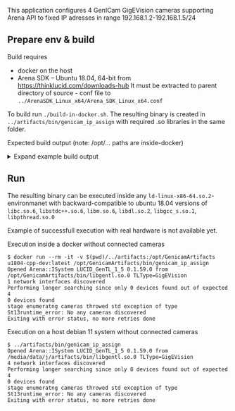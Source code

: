 This application configures 4 GenICam GigEVision cameras supporting Arena API to fixed IP adresses in range 192.168.1.2-192.168.1.5/24

## Prepare env & build
Build requires
* docker on the host
* Arena SDK – Ubuntu 18.04, 64-bit from https://thinklucid.com/downloads-hub It must be extracted to parent directory of source - conf file to `../ArenaSDK_Linux_x64/Arena_SDK_Linux_x64.conf`

To build run `./build-in-docker.sh`. The resulting binary is created in `../artifacts/bin/genicam_ip_assign` with required .so libraries in the same folder.

Expected build output (note: /opt/... paths are inside-docker)

<details>
  <summary>Expand example build output</summary>

```
$ ./build-in-docker.sh
Sending build context to Docker daemon  157.7kB
Step 1/4 : FROM ubuntu:bionic-20220801
 ---> 8d5df41c547b
Step 2/4 : RUN apt-get update && apt-get install -y apt-utils
 ---> Using cache
 ---> 7b5f3aa6c969
Step 3/4 : RUN apt-get install -y build-essential cmake ninja-build
 ---> Using cache
 ---> d9b67ab6555a
Step 4/4 : RUN apt-get install -y libgtest-dev
 ---> Using cache
 ---> 49ae0601d5fd
Successfully built 49ae0601d5fd
Successfully tagged u1804-cpp-dev:latest
-- Setting build type to RelWithDebInfo as none was specified.
-- The C compiler identification is GNU 7.5.0
-- The CXX compiler identification is GNU 7.5.0
-- Check for working C compiler: /usr/bin/cc
-- Check for working C compiler: /usr/bin/cc -- works
-- Detecting C compiler ABI info
-- Detecting C compiler ABI info - done
-- Detecting C compile features
-- Detecting C compile features - done
-- Check for working CXX compiler: /usr/bin/c++
-- Check for working CXX compiler: /usr/bin/c++ -- works
-- Detecting CXX compiler ABI info
-- Detecting CXX compiler ABI info - done
-- Detecting CXX compile features
-- Detecting CXX compile features - done
-- Found GenicamArena: /opt/ArenaSDK_Linux_x64/lib64/libarena.so.0
-- Looking for pthread.h
-- Looking for pthread.h - found
-- Looking for pthread_create
-- Looking for pthread_create - not found
-- Looking for pthread_create in pthreads
-- Looking for pthread_create in pthreads - not found
-- Looking for pthread_create in pthread
-- Looking for pthread_create in pthread - found
-- Found Threads: TRUE
-- Configuring done
-- Generating done
-- Build files have been written to: /opt/artifacts/build
[8/9] Install the project...
-- Install configuration: "RelWithDebInfo"
-- Installing: /opt/artifacts/bin/genicam_ip_assign
-- Set runtime path of "/opt/artifacts/bin/genicam_ip_assign" to "$ORIGIN"
-- Installing: /opt/artifacts/bin/libGCBase_gcc54_v3_3_LUCID.so
-- Installing: /opt/artifacts/bin/libGenApi_gcc54_v3_3_LUCID.so
-- Installing: /opt/artifacts/bin/libLog_gcc54_v3_3_LUCID.so
-- Installing: /opt/artifacts/bin/libMathParser_gcc54_v3_3_LUCID.so
-- Installing: /opt/artifacts/bin/libNodeMapData_gcc54_v3_3_LUCID.so
-- Installing: /opt/artifacts/bin/libXmlParser_gcc54_v3_3_LUCID.so
-- Installing: /opt/artifacts/bin/liblog4cpp_gcc54_v3_3_LUCID.so
-- Installing: /opt/artifacts/bin/liblucidlog.so.0
-- Installing: /opt/artifacts/bin/liblucidlog.so.0.1.59
-- Installing: /opt/artifacts/bin/libgentl.so.0
-- Installing: /opt/artifacts/bin/libgentl.so.0.1.59
-- Installing: /opt/artifacts/bin/libarena.so.0
-- Installing: /opt/artifacts/bin/libarena.so.0.1.59
-- Installing: /opt/artifacts/bin/genicam_ip_assign_smoke_test
-- Set runtime path of "/opt/artifacts/bin/genicam_ip_assign_smoke_test" to "$ORIGIN"
Running main() from gtest_main.cc
[==========] Running 8 tests from 4 test cases.
[----------] Global test environment set-up.
[----------] 2 tests from SystemCameras
[ RUN      ] SystemCameras.HasTLTypeGigEVision
[       OK ] SystemCameras.HasTLTypeGigEVision (13 ms)
[ RUN      ] SystemCameras.OpenStubDeviceInfo
[       OK ] SystemCameras.OpenStubDeviceInfo (120 ms)
[----------] 2 tests from SystemCameras (133 ms total)

[----------] 1 test from DeviceNodeMap
[ RUN      ] DeviceNodeMap.CallConfigureForStub
[       OK ] DeviceNodeMap.CallConfigureForStub (120 ms)
[----------] 1 test from DeviceNodeMap (120 ms total)

[----------] 2 tests from Ip4Octets
[ RUN      ] Ip4Octets.IpAsUint32ForLucidGenTL
[       OK ] Ip4Octets.IpAsUint32ForLucidGenTL (0 ms)
[ RUN      ] Ip4Octets.IpAsString
[       OK ] Ip4Octets.IpAsString (0 ms)
[----------] 2 tests from Ip4Octets (0 ms total)

[----------] 3 tests from HandleExceptions
[ RUN      ] HandleExceptions.Retry4Times
[       OK ] HandleExceptions.Retry4Times (120 ms)
[ RUN      ] HandleExceptions.Retry1TimeGenICamException
[       OK ] HandleExceptions.Retry1TimeGenICamException (30 ms)
[ RUN      ] HandleExceptions.NoRetries
[       OK ] HandleExceptions.NoRetries (0 ms)
[----------] 3 tests from HandleExceptions (151 ms total)

[----------] Global test environment tear-down
[==========] 8 tests from 4 test cases ran. (404 ms total)
[  PASSED  ] 8 tests.
```

</details>

## Run
The resulting binary can be executed inside any `ld-linux-x86-64.so.2`-environmanet with backward-compatible to ubuntu 18.04 versions of
`libc.so.6`, `libstdc++.so.6`, `libm.so.6`, `libdl.so.2`, `libgcc_s.so.1`, `libpthread.so.0`

Example of successfull execution with real hardware is not available yet.

Execution inside a docker without connected cameras
```
$ docker run --rm -it -v $(pwd)/../artifacts:/opt/GenicamArtifacts u1804-cpp-dev:latest /opt/GenicamArtifacts/bin/genicam_ip_assign
Opened Arena::ISystem LUCID_GenTL_1_5 0.1.59.0 from /opt/GenicamArtifacts/bin/libgentl.so.0 TLType=GigEVision
1 network interfaces discovered
Performing longer searching since only 0 devices found out of expected 4
0 devices found
stage enumeratng cameras throwed std exception of type St13runtime_error: No any cameras discovered
Exiting with error status, no more retries done
```

Execution on a host debian 11 system without connected cameras
```
$ ../artifacts/bin/genicam_ip_assign
Opened Arena::ISystem LUCID_GenTL_1_5 0.1.59.0 from /media/data/j/artifacts/bin/libgentl.so.0 TLType=GigEVision
4 network interfaces discovered
Performing longer searching since only 0 devices found out of expected 4
0 devices found
stage enumeratng cameras throwed std exception of type St13runtime_error: No any cameras discovered
Exiting with error status, no more retries done

```
